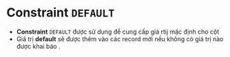 # Constraint `DEFAULT`
- **Constraint** `DEFAULT` được sử dụng để cung cấp giá rtij mặc định cho cột
- Giá trị **default** sẽ được thêm vào các record mới nếu không có giá trị nào được khai báo .

